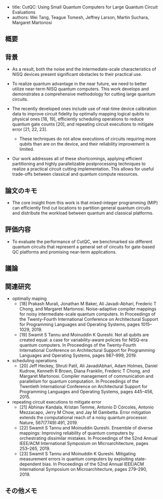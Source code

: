 
- title: CutQC: Using Small Quantum Computers for Large Quantum Circuit Evaluations
- authors: Wei Tang, Teague Tomesh, Jeffrey Larson, Martin Suchara, Margaret Martonosi

## 概要

## 背景

- As a result, both the noise and the intermediate-scale characteristics of NISQ devices present significant obstacles to their practical use.
- To realize quantum advantage in the near future, we need to better utilize near-term NISQ quantum computers. This work develops and demonstrates a comprehensive methodology for cutting large quantum circuits.

- The recently developed ones include use of real-time device calibration data to improve circuit fidelity by optimally mapping logical qubits to physical ones [18, 19], efficiently scheduling operations to reduce quantum gate counts [20], and repeating circuit executions to mitigate error [21, 22, 23].
  - These techniques do not allow executions of circuits requiring more qubits than are on the device, and their reliability improvement is limited.
- Our work addresses all of these shortcomings, applying efficient partitioning and highly parallelizable postprocessing techniques to realize a practical circuit cutting implementation. This allows for useful trade-offs between classical and quantum compute resources.

## 論文のキモ

- The core insight from this work is that mixed-integer programming (MIP) can efficiently find cut locations to partition general quantum circuits and distribute the workload between quantum and classical platforms. 

## 評価内容

- To evaluate the performance of CutQC, we benchmarked six different quantum circuits that represent a general set of circuits for gate-based QC platforms and promising near-term applications.

## 議論

## 関連研究

- optimally maping
  - [18] Prakash Murali, Jonathan M Baker, Ali Javadi-Abhari, Frederic T Chong, and Margaret Martonosi. Noise-adaptive compiler mappings for noisy intermediate-scale quantum computers. In Proceedings of the Twenty-Fourth International Conference on Architectural Support for Programming Languages and Operating Systems, pages 1015–1029, 2019.
  - [19] Swamit S Tannu and Moinuddin K Qureshi. Not all qubits are created equal: a case for variability-aware policies for NISQ-era quantum computers. In Proceedings of the Twenty-Fourth International Conference on Architectural Support for Programming Languages and Operating Systems, pages 987–999, 2019.
- scheduling operations
  - [20] Jeff Heckey, Shruti Patil, Ali JavadiAbhari, Adam Holmes, Daniel Kudrow, Kenneth R Brown, Diana Franklin, Frederic T Chong, and Margaret Martonosi. Compiler management of communication and parallelism for quantum computation. In Proceedings of the Twentieth International Conference on Architectural Support for Programming Languages and Operating Systems, pages 445–456, 2015.
- repeating circuit executions to mitigate error
  - [21] Abhinav Kandala, Kristan Temme, Antonio D Córcoles, Antonio Mezzacapo, Jerry M Chow, and Jay M Gambetta. Error mitigation extends the computational reach of a noisy quantum processor. Nature, 567(7749):491, 2019.
  - [22] Swamit S Tannu and Moinuddin Qureshi. Ensemble of diverse mappings: Improving reliability of quantum computers by orchestrating dissimilar mistakes. In Proceedings of the 52nd Annual IEEE/ACM International Symposium on Microarchitecture, pages 253–265, 2019.
  - [23] Swamit S Tannu and Moinuddin K Qureshi. Mitigating measurement errors in quantum computers by exploiting state-dependent bias. In Proceedings of the 52nd Annual IEEE/ACM International Symposium on Microarchitecture, pages 279–290, 2019.

## その他メモ

